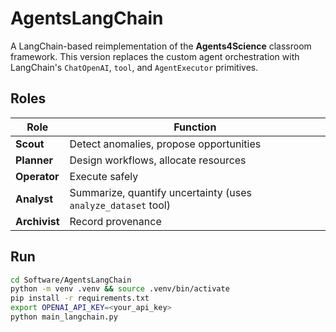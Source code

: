 
# AgentsLangChain

A LangChain-based reimplementation of the **Agents4Science** classroom framework.
This version replaces the custom agent orchestration with LangChain's
`ChatOpenAI`, `tool`, and `AgentExecutor` primitives.

## Roles
| Role | Function |
|------|----------|
| **Scout** | Detect anomalies, propose opportunities |
| **Planner** | Design workflows, allocate resources |
| **Operator** | Execute safely |
| **Analyst** | Summarize, quantify uncertainty (uses `analyze_dataset` tool) |
| **Archivist** | Record provenance |

## Run

```bash
cd Software/AgentsLangChain
python -m venv .venv && source .venv/bin/activate
pip install -r requirements.txt
export OPENAI_API_KEY=<your_api_key>
python main_langchain.py
```
